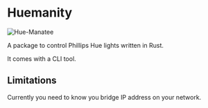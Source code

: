 # Huemanity

![Hue-Manatee](https://external-preview.redd.it/waqya42uIaxSwINQAuQK4p5JrQg4MyeafH5lutQRGqI.jpg?auto=webp&s=bc78d2cfe9fcb9320454b821f6ac8bd43b19afba)

A package to control Phillips Hue lights written in Rust.

It comes with a CLI tool.

## Limitations

Currently you need to know you bridge IP address on your network.
